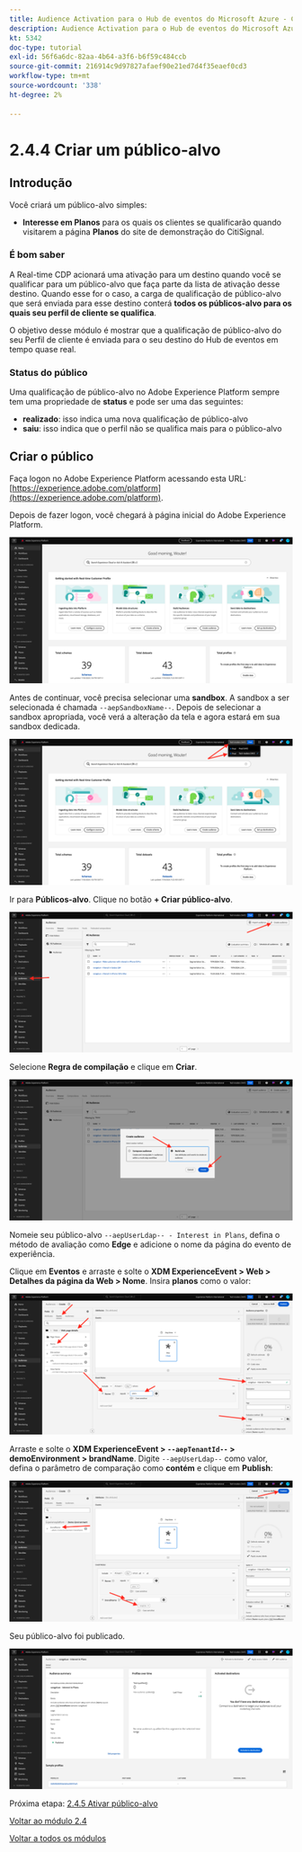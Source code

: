 ```yaml
---
title: Audience Activation para o Hub de eventos do Microsoft Azure - Criar um público
description: Audience Activation para o Hub de eventos do Microsoft Azure - Criar um público
kt: 5342
doc-type: tutorial
exl-id: 56f6a6dc-82aa-4b64-a3f6-b6f59c484ccb
source-git-commit: 216914c9d97827afaef90e21ed7d4f35eaef0cd3
workflow-type: tm+mt
source-wordcount: '338'
ht-degree: 2%

---
```


# 2.4.4 Criar um público-alvo

## Introdução

Você criará um público-alvo simples:

- **Interesse em Planos** para os quais os clientes se qualificarão quando visitarem a página **Planos** do site de demonstração do CitiSignal.

### É bom saber

A Real-time CDP acionará uma ativação para um destino quando você se qualificar para um público-alvo que faça parte da lista de ativação desse destino. Quando esse for o caso, a carga de qualificação de público-alvo que será enviada para esse destino conterá **todos os públicos-alvo para os quais seu perfil de cliente se qualifica**.

O objetivo desse módulo é mostrar que a qualificação de público-alvo do seu Perfil de cliente é enviada para o seu destino do Hub de eventos em tempo quase real.

### Status do público

Uma qualificação de público-alvo no Adobe Experience Platform sempre tem uma propriedade de **status** e pode ser uma das seguintes:

- **realizado**: isso indica uma nova qualificação de público-alvo
- **saiu**: isso indica que o perfil não se qualifica mais para o público-alvo

## Criar o público

Faça logon no Adobe Experience Platform acessando esta URL: [https://experience.adobe.com/platform](https://experience.adobe.com/platform).

Depois de fazer logon, você chegará à página inicial do Adobe Experience Platform.

![Assimilação de dados](./../../../modules/datacollection/module1.2/images/home.png)

Antes de continuar, você precisa selecionar uma **sandbox**. A sandbox a ser selecionada é chamada ``--aepSandboxName--``. Depois de selecionar a sandbox apropriada, você verá a alteração da tela e agora estará em sua sandbox dedicada.

![Assimilação de dados](./../../../modules/datacollection/module1.2/images/sb1.png)

Ir para **Públicos-alvo**. Clique no botão **+ Criar público-alvo**.

![Assimilação de dados](./images/seg.png)

Selecione **Regra de compilação** e clique em **Criar**.

![Assimilação de dados](./images/seg1.png)

Nomeie seu público-alvo `--aepUserLdap-- - Interest in Plans`, defina o método de avaliação como **Edge** e adicione o nome da página do evento de experiência.

Clique em **Eventos** e arraste e solte o **XDM ExperienceEvent > Web > Detalhes da página da Web > Nome**. Insira **planos** como o valor:

![4-05-create-ee-2.png](./images/405createee2.png)

Arraste e solte o **XDM ExperienceEvent > `--aepTenantId--` > demoEnvironment > brandName**. Digite `--aepUserLdap--` como valor, defina o parâmetro de comparação como **contém** e clique em **Publish**:

![4-05-create-ee-2-brand.png](./images/405createee2brand.png)

Seu público-alvo foi publicado.

![4-05-create-ee-2-brand.png](./images/405createee2brand1.png)

Próxima etapa: [2.4.5 Ativar público-alvo](./ex5.md)

[Voltar ao módulo 2.4](./segment-activation-microsoft-azure-eventhub.md)

[Voltar a todos os módulos](./../../../overview.md)
